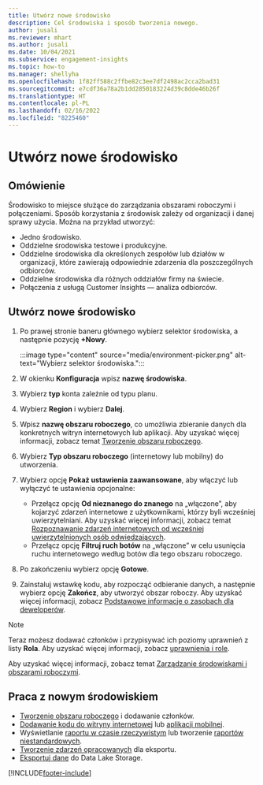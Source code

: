 ```yaml
---
title: Utwórz nowe środowisko
description: Cel środowiska i sposób tworzenia nowego.
author: jusali
ms.reviewer: mhart
ms.author: jusali
ms.date: 10/04/2021
ms.subservice: engagement-insights
ms.topic: how-to
ms.manager: shellyha
ms.openlocfilehash: 1f82ff588c2ffbe82c3ee7df2498ac2cca2bad31
ms.sourcegitcommit: e7cdf36a78a2b1dd2850183224d39c8dde46b26f
ms.translationtype: HT
ms.contentlocale: pl-PL
ms.lasthandoff: 02/16/2022
ms.locfileid: "8225460"
---
```

# <a name="create-a-new-environment"></a>Utwórz nowe środowisko 

## <a name="overview"></a>Omówienie

Środowisko to miejsce służące do zarządzania obszarami roboczymi i połączeniami. Sposób korzystania z środowisk zależy od organizacji i danej sprawy użycia. Można na przykład utworzyć:

- Jedno środowisko.
- Oddzielne środowiska testowe i produkcyjne.
- Oddzielne środowiska dla określonych zespołów lub działów w organizacji, które zawierają odpowiednie zdarzenia dla poszczególnych odbiorców.
- Oddzielne środowiska dla różnych oddziałów firmy na świecie.
- Połączenia z usługą Customer Insights — analiza odbiorców.

## <a name="create-a-new-environment"></a>Utwórz nowe środowisko

1. Po prawej stronie baneru głównego wybierz selektor środowiska, a następnie pozycję **+Nowy**.

   :::image type="content" source="media/environment-picker.png" alt-text="Wybierz selektor środowiska.":::

1. W okienku **Konfiguracja** wpisz **nazwę środowiska**.

1. Wybierz **typ** konta zależnie od typu planu.

1. Wybierz **Region** i wybierz **Dalej**. 

1. Wpisz **nazwę obszaru roboczego**, co umożliwia zbieranie danych dla konkretnych witryn internetowych lub aplikacji. Aby uzyskać więcej informacji, zobacz temat [Tworzenie obszaru roboczego](create-workspace.md).

1. Wybierz **Typ obszaru roboczego** (internetowy lub mobilny) do utworzenia. 

1. Wybierz opcję **Pokaż ustawienia zaawansowane**, aby włączyć lub wyłączyć te ustawienia opcjonalne:

   - Przełącz opcję **Od nieznanego do znanego** na „włączone”, aby kojarzyć zdarzeń internetowe z użytkownikami, którzy byli wcześniej uwierzytelniani. Aby uzyskać więcej informacji, zobacz temat [Rozpoznawanie zdarzeń internetowych od wcześniej uwierzytelnionych osób odwiedzających](unknown-to-known.md).
   - Przełącz opcję **Filtruj ruch botów** na „włączone” w celu usunięcia ruchu internetowego według botów dla tego obszaru roboczego. 

1. Po zakończeniu wybierz opcję **Gotowe**. 

1. Zainstaluj wstawkę kodu, aby rozpocząć odbieranie danych, a następnie wybierz opcję **Zakończ**, aby utworzyć obszar roboczy. Aby uzyskać więcej informacji, zobacz [Podstawowe informacje o zasobach dla deweloperów](developer-resources.md).

> [!NOTE]
> Teraz możesz dodawać członków i przypisywać ich poziomy uprawnień z listy **Rola**. Aby uzyskać więcej informacji, zobacz [uprawnienia i role](user-roles.md). 

Aby uzyskać więcej informacji, zobacz temat [Zarządzanie środowiskami i obszarami roboczymi](manage-environments-workspaces.md).

## <a name="work-with-your-new-environment"></a>Praca z nowym środowiskiem

- [Tworzenie obszaru roboczego](../engagement-insights/create-workspace.md) i dodawanie członków.
- [Dodawanie kodu do witryny internetowej](../engagement-insights/instrument-website.md) lub [aplikacji mobilnej](../engagement-insights/developer-resources.md#capture-events-from-mobile-apps).
- Wyświetlanie [raportu w czasie rzeczywistym](../engagement-insights/view-reports.md) lub tworzenie [raportów niestandardowych](../engagement-insights/custom-reports.md).
- [Tworzenie zdarzeń opracowanych](../engagement-insights/refined-events.md) dla eksportu.
- [Eksportuj dane](../engagement-insights/export-events.md) do Data Lake Storage.

[!INCLUDE[footer-include](../includes/footer-banner.md)]
